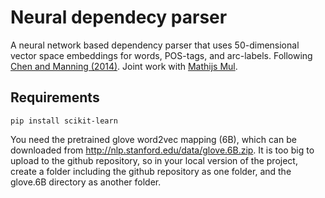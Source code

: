 # Neural dependecy parser

A neural network based dependency parser that uses 50-dimensional vector space embeddings for words, POS-tags, and arc-labels. Following [Chen and Manning (2014)](literature/Chen_Manning.pdf). Joint work with [Mathijs Mul](https://github.com/MathijsMul).

## Requirements
```
pip install scikit-learn
```
You need the pretrained glove word2vec mapping (6B), which can be downloaded from http://nlp.stanford.edu/data/glove.6B.zip. It is too big to upload to the github repository, so in your local version of the project, create a folder including the github repository as one folder, and the glove.6B directory as another folder.
